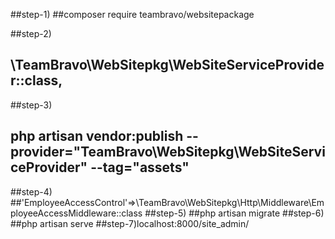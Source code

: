 ##step-1)
##composer require teambravo/websitepackage

##step-2)
##	\TeamBravo\WebSitepkg\WebSiteServiceProvider::class,
##step-3)
##	php artisan vendor:publish --provider="TeamBravo\WebSitepkg\WebSiteServiceProvider" --tag="assets"

##step-4)
 ##'EmployeeAccessControl'=>\TeamBravo\WebSitepkg\Http\Middleware\EmployeeAccessMiddleware::class
##step-5)
##php artisan migrate
##step-6)
##php artisan serve
##step-7)localhost:8000/site_admin/
